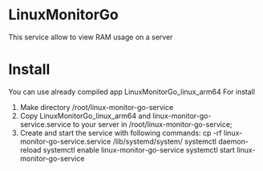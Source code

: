 # LinuxMonitorGo

This service allow to view RAM usage on a server

# Install
You can use already compiled app LinuxMonitorGo_linux_arm64
For install
1) Make directory /root/linux-monitor-go-service
2) Copy LinuxMonitorGo_linux_arm64 and linux-monitor-go-service.service to your server in /root/linux-monitor-go-service;
3) Create and start the service with following commands:
cp -rf linux-monitor-go-service.service /lib/systemd/system/
systemctl daemon-reload
systemctl enable linux-monitor-go-service
systemctl start linux-monitor-go-service
